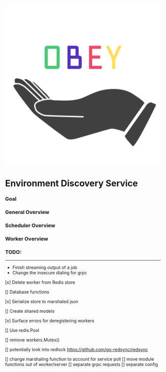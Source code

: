 <img src="./ui/src/assets/obey-logo.svg" height="520px" width="520px"/>

# Environment Discovery Service

### Goal
### General Overview

### Scheduler Overview
### Worker Overview


### TODO:
---
- Finish streaming output of a job
- Change the insecure dialing for grpc

[x] Delete worker from Redis store

[] Database functions

[x] Serialize store to marshaled json

[] Create shared models

[x] Surface errors for deregistering workers

[] Use redis.Pool

[] remove workers.Mutex()

[] potentially look into redlock https://github.com/go-redsync/redsync

[] change marshaling function to account for service poll
[] move module functions out of worker/server
    [] separate grpc requests
    [] separate config
